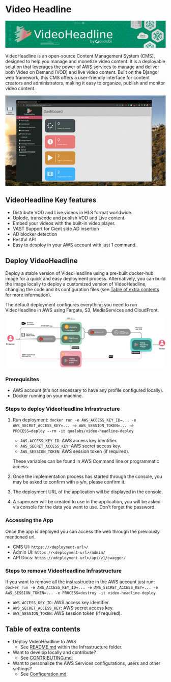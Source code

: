 # Video Headline

![¡](docs/videoheadline_banner.jpg)

VideoHeadline is an open-source Content Management System (CMS), designed to help you manage and monetize video content. It is a deployable solution that leverages the power of AWS services to manage and deliver both Video on Demand (VOD) and live video content. Built on the Django web framework, this CMS offers a user-friendly interface for content creators and administrators, making it easy to organize, publish and monitor video content.

![Videoheadline Demo](docs/videoheadline.gif)

## VideoHeadline Key features
* Distribute VOD and Live videos in HLS format worldwide.
* Uplode, transcode and publish VOD and Live content.
* Embed your videos with the built-in video player.
* VAST Support for Cient side AD insertion
* AD blocker detection
* Restful API
* Easy to desploy in your AWS account with just 1 command.

## Deploy VideoHeadline

Deploy a stable version of VideoHeadline using a pre-built docker-hub image for a quick and easy deployment process.
Alternatively, you can build the image locally to deploy a customized version of VideoHeadline, changing the code and its configuration files (see [Table of extra contents](#table-of-extra-contents) for more information).

The default deployment configures everything you need to run VideoHeadline in AWS using Fargate, S3, MediaServices and CloudFront.

![Videoheadline Demo](docs/vh-default-deployment.png)

### Prerequisites

- AWS account (it's not necessary to have any profile configured locally).
- Docker running on your machine.

### Steps to deploy VideoHeadline Infrastructure

1. Run deployment: `docker run -e AWS_ACCESS_KEY_ID=... -e AWS_SECRET_ACCESS_KEY=... -e AWS_SESSION_TOKEN=... -e PROCESS=deploy --rm -it qualabs/video-headline-deploy`

   - `AWS_ACCESS_KEY_ID`: AWS access key identifier.
   - `AWS_SECRET_ACCESS_KEY`: AWS secret access key.
   - `AWS_SESSION_TOKEN`: AWS session token (if required).

   These variables can be found in AWS Command line or programmatic access.

2. Once the implementation process has started through the console, you may be asked to confirm with a y/n, please confirm it.

3. The deployment URL of the application will be displayed in the console.

4. A superuser will be created to use in the application, you will be asked via console for the data you want to use. Don't forget the password.
  

### Accessing the App

Once the app is deployed you can access the web through the previously mentioned url.

  * CMS UI:  `https://<deployment-url>/`
  * Admin UI:  `https://<deployment-url>/admin/`
  * API Docs:  `https://<deployment-url>/api/v1/swagger/`

### Steps to remove VideoHeadline Infrastructure

If you want to remove all the instrastructre in the AWS account just run: `docker run -e AWS_ACCESS_KEY_ID=... -e AWS_SECRET_ACCESS_KEY=... -e AWS_SESSION_TOKEN=... -e PROCESS=destroy -it video-headline-deploy`
* `AWS_ACCESS_KEY_ID`: AWS access key identifier.
* `AWS_SECRET_ACCESS_KEY`: AWS secret access key.
* `AWS_SESSION_TOKEN`: AWS session token (if required).


## Table of extra contents

- Deploy VideoHeadline to AWS
  - See [README.md](infrastructure/README.md) within the Infrastructure folder.
- Want to develop locally and contribute?
  - See [CONTRIBUTING.md](CONTRIBUTING.md).
- Want to personalize the AWS Services configurations, users and other settings?
  - See [Configuration.md](CONFIGURATION.md).
